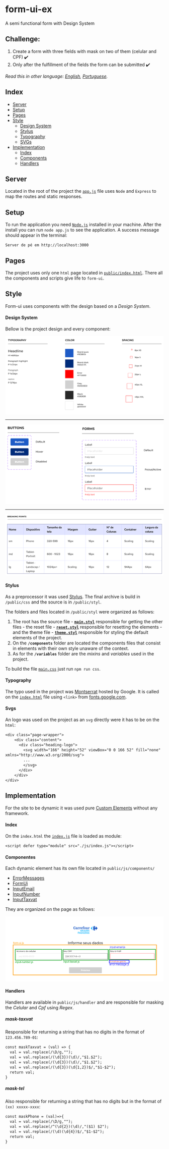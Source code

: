 # form-ui-ex
A semi functional form with Design System

## Challenge:
1. Create a form with three fields with mask on two of them (celular and CPF) :heavy_check_mark:
1. Only after the fulfillment of the fields the form can be submitted :heavy_check_mark:

*Read this in other language: [English](README.en.md), [Portuguese](/README.md).*


## Index

- [Server](#server)
- [Setup](#setup)
- [Pages](#pages)
- [Style](#style)
  - [Design System](#design-system)
  - [Stylus](#stylus)
  - [Typography](#typography)
  - [SVGs](#svgs)
- [Implementation](#implementation)
  - [Index](#index)
  - [Components](#components)
  - [Handlers](#handlers)

## Server

Located in the root of the project the [`app.js`](/app.js) file uses `Node` and `Express` to map the routes and static responses. 

## Setup

To run the application you need [`Node.js`](https://nodejs.org/en/) installed in your machine. After the install you can run `node app.js` to see the application. A success message should appear in the terminal:

```
Server de pé em http://localhost:3000
```

## Pages

The project uses only one `html` page located in [`public/index.html`](/public/index.html). There all the components and scripts give life to `form-ui`.

## Style

Form-ui uses components with the design based on a *Design System*.

#### Design System

Bellow is the project design and every component:

![Typography, Colors e Spacing](/public/media/DS-values.png)
***
![Elements and States](/public/media/DS-elements-state.png)
***
![Breakpoints](/public/media/DS-breaking-points.png)

#### Stylus

As a preprocessor it was used [Stylus](https://stylus-docs.netlify.app/). The final archive is build in `/public/css` and the source is in `/public/styl`.

The folders and files located in `/public/styl` were organized as follows:

1. The root has the source file - **[`main.styl`](/public/styl/main.styl)** responsible for getting the other files - the reset file - **[`reset.styl`](/public/styl/reset.styl)** responsible for resetting the elements - and the theme file - **[`theme.styl`](/public/styl/theme.styl)** responsible for styling the default elements of the project.
1. On the **`/components`** folder are located the components files that consist in elements with their own style unaware of the context.
1. As for the **`/variables`** folder are the *mixins* and *variables* used in the project.

To build the file [`main.css`](./public/css/main.css) just run `npm run css`.

#### Typography

The typo used in the project was [Montserrat](https://fonts.google.com/specimen/Montserrat) hosted by Google.
It is called on the [`index.html`](/public/index.html) file using `<link>` from [fonts.google.com](https://fonts.google.com/specimen/Montserrat).

#### Svgs

An logo was used on the project as an `svg` directly were it has to be on the `html`:

```
<div class="page-wrapper">
    <div class="content">
      <div class="heading-logo">
        <svg width="166" height="52" viewBox="0 0 166 52" fill="none" xmlns="http://www.w3.org/2000/svg">
        ...  
        </svg>          
      </div>
    </div>
</div>
```


## Implementation

For the site to be dynamic it was used pure [Custom Elements](https://web.dev/custom-elements-v1/) without any framework.

#### Index

On the `index.html` the [`index.js`](./public/js/index.js) file is loaded as module:

```
<script defer type="module" src="./js/index.js"></script>
```

#### Componentes

Each dynamic element has its own file located in `public/js/components/`

* [ErrorMessages](/public/js/components/error-message.js)
* [FormUi](/public/js/components/form-ui.js)
* [InputEmail](/public/js/components/input-email.js)
* [InputNumber](/public/js/components/input-number.js)
* [InputTaxvat](/public/js/components/input-taxvat.js)

They are organized on the page as follows:

![Components](/public/media/Components.png)

#### Handlers

Handlers are available in `public/js/handler` and are responsible for masking the *Celular* and *Cpf* using *Regex*.

##### mask-taxvat

Responsible for returning a string that has no digits in the format of `123.456.789-01`:

```
const maskTaxvat = (val) => {
  val = val.replace(/\D/g,"");
  val = val.replace(/(\d{3})(\d)/,"$1.$2");
  val = val.replace(/(\d{3})(\d)/,"$1.$2");
  val = val.replace(/(\d{3})(\d{1,2})$/,"$1-$2");
  return val;
}
```

##### mask-tel

Also responsible for returning a string that has no digits but in the format of `(xx) xxxxx-xxxx`:

```
const maskPhone = (val)=>{
  val = val.replace(/\D/g,"");
  val = val.replace(/^(\d{2})(\d)/,"($1) $2");
  val = val.replace(/(\d)(\d{4})$/,"$1-$2");
  return val;
}
```